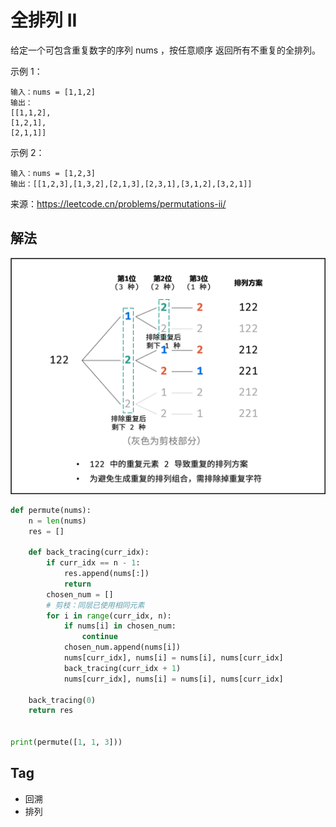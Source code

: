 # 全排列 II
给定一个可包含重复数字的序列 nums ，按任意顺序 返回所有不重复的全排列。

示例 1：
```
输入：nums = [1,1,2]
输出：
[[1,1,2],
[1,2,1],
[2,1,1]]
```

示例 2：
```
输入：nums = [1,2,3]
输出：[[1,2,3],[1,3,2],[2,1,3],[2,3,1],[3,1,2],[3,2,1]]
```

来源：https://leetcode.cn/problems/permutations-ii/

## 解法
![back_tracing_02.png](../images/back_tracing_02.png)
```python
def permute(nums):
    n = len(nums)
    res = []

    def back_tracing(curr_idx):
        if curr_idx == n - 1:
            res.append(nums[:])
            return
        chosen_num = []
        # 剪枝：同层已使用相同元素
        for i in range(curr_idx, n):
            if nums[i] in chosen_num:
                continue
            chosen_num.append(nums[i])
            nums[curr_idx], nums[i] = nums[i], nums[curr_idx]
            back_tracing(curr_idx + 1)
            nums[curr_idx], nums[i] = nums[i], nums[curr_idx]

    back_tracing(0)
    return res


print(permute([1, 1, 3]))
```

## Tag
- 回溯
- 排列
